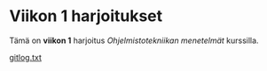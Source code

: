 # Viikon 1 harjoitukset

Tämä on **viikon 1** harjoitus *Ohjelmistotekniikan menetelmät* 
kurssilla.

[gitlog.txt](https://github.com/nikool/otm-harjoitustyo/blob/master/laskarit/viikko1/gitlog.txt)
